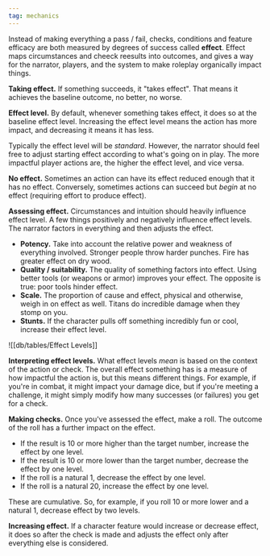 ```yaml
---
tag: mechanics
---
```

Instead of making everything a pass / fail, checks, conditions and feature efficacy are both measured by degrees of success called **effect**. Effect maps circumstances and cheeck reesults into outcomes, and gives a way for the narrator, players, and the system to make roleplay organically impact things.

**Taking effect.** If something succeeds, it "takes effect". That means it achieves the baseline outcome, no better, no worse.

**Effect level.** By default, whenever something takes effect, it does so at the baseline effect level. Increasing the effect level means the action has more impact, and decreasing it means it has less.

Typically the effect level will be *standard*. However, the narrator should feel free to adjust starting effect according to what's going on in play. The more impactful player actions are, the higher the effect level, and vice versa.

**No effect.** Sometimes an action can have its effect reduced enough that it has no effect. Conversely, sometimes actions can succeed but *begin* at no effect (requiring effort to produce effect).

**Assessing effect.** Circumstances and intuition should heavily influence effect level. A few things positively and negatively influence effect levels. The narrator factors in everything and then adjusts the effect.

- **Potency.** Take into account the relative power and weakness of everything involved. Stronger people throw harder punches. Fire has greater effect on dry wood.
- **Quality / suitability.** The quality of something factors into effect. Using better tools (or weapons or armor) improves your effect. The opposite is true: poor tools hinder effect.
- **Scale.** The proportion of cause and effect, physical and otherwise, weigh in on effect as well. Titans do incredible damage when they stomp on you.
- **Stunts.** If the character pulls off something incredibly fun or cool, increase their effect level.

![[db/tables/Effect Levels]]

**Interpreting effect levels.** What effect levels *mean* is based on the context of the action or check. The overall effect something has is a measure of how impactful the action is, but this means different things. For example, if you're in combat, it might impact your damage dice, but if you're meeting a challenge, it might simply modify how many successes (or failures) you get for a check.

**Making checks.** Once you've assessed the effect, make a roll. The outcome of the roll has a further impact on the effect.

- If the result is 10 or more higher than the target number, increase the effect by one level.
- If the result is 10 or more lower than the target number, decrease the effect by one level.
- If the roll is a natural 1, decrease the effect by one level.
- If the roll is a natural 20, increase the effect by one level.

These are cumulative. So, for example, if you roll 10 or more lower and a natural 1, decrease effect by two levels.

**Increasing effect.** If a character feature would increase or decrease effect, it does so after the check is made and adjusts the effect only after everything else is considered.